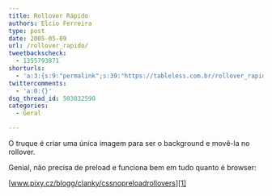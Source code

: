 ```yaml
---
title: Rollover Rápido
authors: Elcio Ferreira
type: post
date: 2005-05-09
url: /rollover_rapido/
tweetbackscheck:
  - 1355793871
shorturls:
  - 'a:3:{s:9:"permalink";s:39:"https://tableless.com.br/rollover_rapido";s:7:"tinyurl";s:26:"https://tinyurl.com/3g8afwp";s:4:"isgd";s:19:"https://is.gd/FWW0gy";}'
twittercomments:
  - 'a:0:{}'
dsq_thread_id: 503032590
categories:
  - Geral

---
```

O truque é criar uma única imagem para ser o background e movê-la no rollover.
              
Genial, não precisa de preload e funciona bem em tudo quanto é browser:
              
[www.pixy.cz/blogg/clanky/cssnopreloadrollovers][1]

 [1]: https://www.pixy.cz/blogg/clanky/cssnopreloadrollovers/